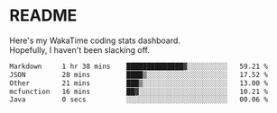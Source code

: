 # README

Here's my WakaTime coding stats dashboard.  
Hopefully, I haven't been slacking off.

<!--START_SECTION:waka-->

```txt
Markdown     1 hr 38 mins    ██████████████▓░░░░░░░░░░   59.21 %
JSON         28 mins         ████▒░░░░░░░░░░░░░░░░░░░░   17.52 %
Other        21 mins         ███▒░░░░░░░░░░░░░░░░░░░░░   13.00 %
mcfunction   16 mins         ██▓░░░░░░░░░░░░░░░░░░░░░░   10.21 %
Java         0 secs          ░░░░░░░░░░░░░░░░░░░░░░░░░   00.06 %
```

<!--END_SECTION:waka-->